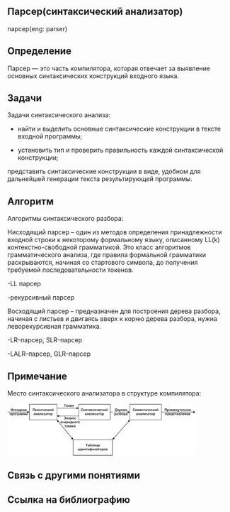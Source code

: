 ## Парсер(синтаксический анализатор)
парсер(eng: parser) 

## Определение
Парсер —  это часть компилятора, которая отвечает за выявление основных синтаксических конструкций входного языка.
## Задачи

Задачи синтаксического анализа:

- найти и выделить основные синтаксические конструкции в тексте входной программы;

- установить тип и проверить правильность каждой синтаксической конструкции;

 представить синтаксические конструкции в виде, удобном для дальнейшей генерации текста результирующей программы.
## Алгоритм

Алгоритмы синтаксического разбора:

Нисходящий парсер –  один из методов определения принадлежности входной строки к некоторому формальному языку, описанному LL(k) контекстно-свободной грамматикой. Это класс алгоритмов грамматического анализа, где правила формальной грамматики раскрываются, начиная со стартового символа, до получения требуемой последовательности токенов.

-LL парсер

-рекурсивный парсер

Восходящий парсер – предназначен для построения дерева разбора, начиная с листьев и двигаясь вверх к корню дерева разбора, нужна леворекурсивная грамматика.

-LR-парсер, SLR-парсер

-LALR-парсер, GLR-парсер
## Примечание
Место синтаксического анализатора в структуре компилятора:

![parser](https://github.com/vernikkkkkkkkkkkkkkkkkkk/concept_new/blob/main/images/parser.png "Место синтаксического анализатора в структуре компилятора")
## Связь с другими понятиями

## Cсылка на библиографию


